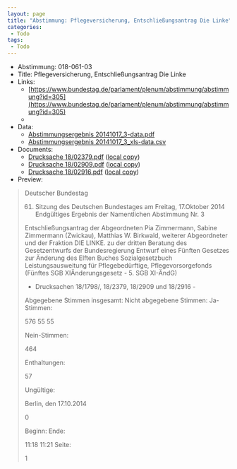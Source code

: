 ```yaml
---
layout: page
title: "Abstimmung: Pflegeversicherung, Entschließungsantrag Die Linke"
categories:
 - Todo
tags:
 - Todo
---
```


* Abstimmung: 018-061-03
* Title: Pflegeversicherung, Entschließungsantrag Die Linke
* Links: 
    * [https://www.bundestag.de/parlament/plenum/abstimmung/abstimmung?id=305](https://www.bundestag.de/parlament/plenum/abstimmung/abstimmung?id=305)
    * 
* Data: 
    * [Abstimmungsergebnis 20141017_3-data.pdf](/res/abstimmungsliste/20141017_3-data.pdf)
    * [Abstimmungsergebnis 20141017_3_xls-data.csv](/res/abstimmungsliste/analyses/20141017_3_xls-data.csv)
* Documents: 
    * [Drucksache 18/02379.pdf](http://dip21.bundestag.de/dip21/btd/18/023/1802379.pdf) ([local copy](/res/abstimmungsdaten/018-061-03/1802379.pdf))
    * [Drucksache 18/02909.pdf](http://dip21.bundestag.de/dip21/btd/18/029/1802909.pdf) ([local copy](/res/abstimmungsdaten/018-061-03/1802909.pdf))
    * [Drucksache 18/02916.pdf](http://dip21.bundestag.de/dip21/btd/18/029/1802916.pdf) ([local copy](/res/abstimmungsdaten/018-061-03/1802916.pdf))
* Preview: 
> Deutscher Bundestag
> 
> 61. Sitzung des Deutschen Bundestages
> am Freitag, 17.Oktober 2014
> Endgültiges Ergebnis der Namentlichen Abstimmung Nr. 3
> 
> Entschließungsantrag der Abgeordneten Pia Zimmermann, Sabine Zimmermann (Zwickau),
> Matthias W. Birkwald, weiterer Abgeordneter und der Fraktion DIE LINKE.
> zu der dritten Beratung des Gesetzentwurfs der Bundesregierung
> Entwurf eines Fünften Gesetzes zur Änderung des Elften Buches Sozialgesetzbuch Leistungsausweitung für Pflegebedürftige, Pflegevorsorgefonds (Fünftes SGB XIÄnderungsgesetz - 5. SGB XI-ÄndG)
> - Drucksachen 18/1798/, 18/2379, 18/2909 und 18/2916 -
> 
> Abgegebene Stimmen insgesamt:
> Nicht abgegebene Stimmen:
> Ja-Stimmen:
> 
> 576
> 55
> 55
> 
> Nein-Stimmen:
> 
> 464
> 
> Enthaltungen:
> 
> 57
> 
> Ungültige:
> 
> Berlin, den 17.10.2014
> 
> 0
> 
> Beginn:
> Ende:
> 
> 11:18
> 11:21
> Seite:
> 
> 1
> 
> 
